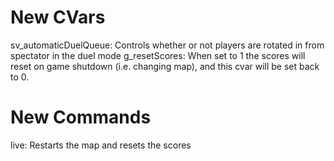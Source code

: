 # New CVars
sv_automaticDuelQueue: Controls whether or not players are rotated in from spectator in the duel mode
g_resetScores: When set to 1 the scores will reset on game shutdown (i.e. changing map), and this cvar will be set back to 0.

# New Commands
live: Restarts the map and resets the scores
